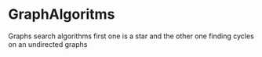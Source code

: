 # GraphAlgoritms
Graphs search algorithms first one is a star and the other one finding cycles on an undirected graphs
